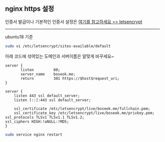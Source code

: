 ## nginx https 설정

인증서 발급이나 기본적인 인증서 설정은 [여기를 참고하세요 => letsencrypt](./letsencrypt.md)

----------------

ubuntu18 기준

```bash
sudo vi /etc/letsencrypt/sites-available/default
```

아래 코드에 섞여있는 도메인과 서버이름은 알맞게 바꾸세요~
```nginx
server {
       listen         80;
       server_name    boseok.me;
       return         301 https://$host$request_uri;
}

server {
    listen 443 ssl default_server;
	listen [::]:443 ssl default_server;
	
	ssl_certificate /etc/letsencrypt/live/boseok.me/fullchain.pem;
	ssl_certificate_key /etc/letsencrypt/live/boseok.me/privkey.pem; ssl_protocols TLSv1 TLSv1.1 TLSv1.2;
ssl_ciphers HIGH:!aNULL:!MD5;
}
```

```bash
sudo service nginx restart
```